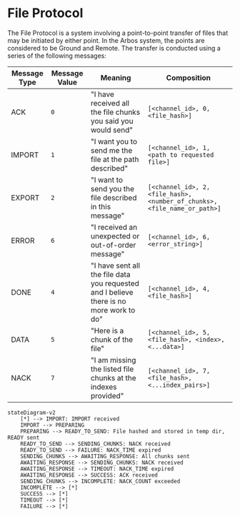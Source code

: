 # File Protocol

The File Protocol is a system involving a point-to-point transfer of files that may be initiated by either point. In the Arbos system, the points are considered to be Ground and Remote. The transfer is conducted using a series of the following messages:

| Message Type | Message Value | Meaning | Composition |
| --- | --- | --- | --- |
| ACK | `0` | "I have received all the file chunks you said you would send" | `[<channel_id>, 0, <file_hash>]` |
| IMPORT | `1` | "I want you to send me the file at the path described" | `[<channel_id>, 1, <path to requested file>]` |
| EXPORT | `2` | "I want to send you the file described in this message" | `[<channel_id>, 2, <file_hash>, <number_of_chunks>, <file_name_or_path>]` |
| ERROR | `6` | "I received an unexpected or out-of-order message" | `[<channel_id>, 6, <error_string>]` |
| DONE | `4` | "I have sent all the file data you requested and I believe there is no more work to do" | `[<channel_id>, 4, <file_hash>]` |
| DATA | `5` | "Here is a chunk of the file" | `[<channel_id>, 5, <file_hash>, <index>, <...data>]` |
| NACK | `7` | "I am missing the listed file chunks at the indexes provided" | `[<channel_id>, 7, <file_hash>, <...index_pairs>]` |

```mermaid
stateDiagram-v2
    [*] --> IMPORT: IMPORT received
    IMPORT --> PREPARING
    PREPARING --> READY_TO_SEND: File hashed and stored in temp dir, READY sent
    READY_TO_SEND --> SENDING_CHUNKS: NACK received
    READY_TO_SEND --> FAILURE: NACK_TIME expired
    SENDING_CHUNKS --> AWAITING_RESPONSE: All chunks sent
    AWAITING_RESPONSE --> SENDING_CHUNKS: NACK received
    AWAITING_RESPONSE --> TIMEOUT: NACK_TIME expired
    AWAITING_RESPONSE --> SUCCESS: ACK received
    SENDING_CHUNKS --> INCOMPLETE: NACK_COUNT exceeded
    INCOMPLETE --> [*]
    SUCCESS --> [*]
    TIMEOUT --> [*]
    FAILURE --> [*]
```